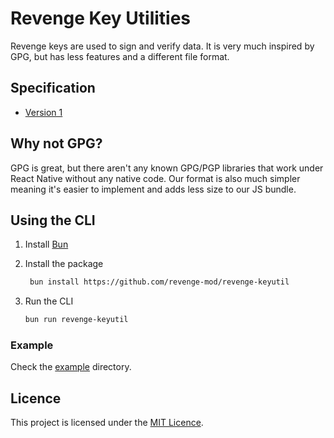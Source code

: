 # Revenge Key Utilities

Revenge keys are used to sign and verify data. It is very much inspired by GPG, but has less features and a different file format.

## Specification

- [Version 1](./specs/v1.md)

## Why not GPG?

GPG is great, but there aren't any known GPG/PGP libraries that work under React Native without any native code. Our format is also much simpler meaning it's easier to implement and adds less size to our JS bundle.

## Using the CLI

1. Install [Bun](https://bun.sh)
2. Install the package

   ```sh
    bun install https://github.com/revenge-mod/revenge-keyutil
   ```

3. Run the CLI

   ```sh
   bun run revenge-keyutil
   ```

### Example

Check the [example](./example) directory.

## Licence

This project is licensed under the [MIT Licence](./LICENSE).
